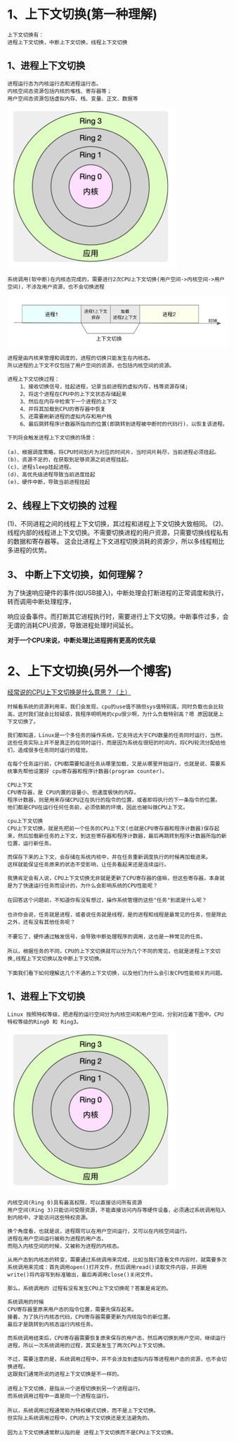 # 1、上下文切换(第一种理解)

```
上下文切换有：
进程上下文切换，中断上下文切换，线程上下文切换
```

## 1、进程上下文切换

```
进程运行态为内核运行态和进程运行态。
内核空间态资源包括内核的堆栈、寄存器等；
用户空间态资源包括虚拟内存、栈、变量、正文、数据等
```

![](images_context/01-01.jpg)

```
系统调用(软中断)在内核态完成的，需要进行2次CPU上下文切换(用户空间->内核空间->用户空间)，不涉及用户资源，也不会切换进程
```

![](images_context/01-02.jpg)

```
进程是由内核来管理和调度的，进程的切换只能发生在内核态。
所以进程的上下文不仅包括了用户空间的资源，也包括内核空间的资源。
```

```
进程上下文切换过程：
	1、接收切换信号，挂起进程，记录当前进程的虚拟内存，栈等资源存储;
	2、将这个进程在CPU中的上下文状态存储起来
	3、然后在内存中检索下一个进程的上下文
	4、并将其加载到CPU的寄存器中恢复
	5、还需要刷新进程的虚拟内存和用户栈
	6、最后跳转程序计数器所指向的位置(即跳转到进程被中断时的代码行)，以恢复该进程。
```

```
下列将会触发进程上下文切换的场景：

(a)、根据调度策略，将CPU时间划片为对应的时间片，当时间片耗尽，当前进程必须挂起。
(b)、资源不足的，在获取到足够资源之前进程挂起。
(c)、进程sleep挂起进程。
(d)、高优先级进程导致当前进度挂起
(e)、硬件中断，导致当前进程挂起
```

## 2、线程上下文切换的 过程

(1)、不同进程之间的线程上下文切换，其过程和进程上下文切换大致相同。
(2)、线程内部的线程进上下文切换。不需要切换进程的用户资源，只需要切换线程私有的数据和寄存器等。
这会比进程上下文进程切换消耗的资源少，所以多线程相比多进程的优势。



## 3、 中断上下文切换，如何理解？

为了快速响应硬件的事件(如USB接入)，中断处理会打断进程的正常调度和执行，转而调用中断处理程序，

响应设备事件。而打断其它进程执行时，需要进行上下文切换。中断事件过多，会无谓的消耗CPU资源，导致进程处理时间延长。

**对于一个CPU来说，中断处理比进程拥有更高的优先级**





# 2、上下文切换(另外一个博客)

[经常说的CPU上下文切换是什么意思？（上）](https://www.jianshu.com/p/4393a4537eca)



```
时候看系统的资源利用率，我们会发现，cpu的use值不搞但sys值特别高，同时负载也会比较高，这时我们就会比较疑惑，我程序明明用的cpu很少啊，为什么负载特别高？嗯 原因就是上下文切换了。
```

```
我们都知道，Linux是一个多任务的操作系统，它支持远大于CPU数量的任务同时运行，当然，这些任务实际上并不是真正的在同时运行，而是因为系统在很短的时间内，将CPU轮流分配给他们，造成很多任务同时运行的错觉。
```

```
在每个任务运行前，CPU都需要知道任务从哪里加载，又是从哪里开始运行，也就是说，需要系统事先帮他设置好 cpu寄存器和程序计数器(program counter)。
```

```
CPU上下文
CPU寄存器，是 CPU内置的容量小、但速度极快的内存。
程序计数器，则是用来存储CPU正在执行的指令的位置，或者即将执行的下一条指令的位置。
他们都是CPU在运行任何任务前，必须依赖的环境，因此也被叫做CPU上下文。
```

```
cpu上下文切换
CPU上下文切换，就是先把前一个任务的CPU上下文(也就是CPU寄存器和程序计数器)保存起来，然后加载新任务的上下文，到这些寄存器和程序计数器，最后再跳转到程序计数器所指的新位置，运行新任务。
```

```
而保存下来的上下文，会存储在系统内核中，并在任务重新调度执行的时候再加载进来。
这样就能保证任务原来的状态不受影响，让任务看起来还是连续运行。
```

```
我猜肯定会有人说，CPU上下文切换无非就是更新了CPU寄存器的值嘛，但这些寄存器，本身就是为了快速运行任务而设计的，为什么会影响系统的CPU性能呢？

在回答这个问题前，不知道你有没有想过，操作系统管理的这些"任务"到底是什么呢？

也许你会说，任务就是进程，或者说任务就是线程，是的进程和线程是最常见的任务，但是除此之外，还有没有其他任务呢？

不要忘了，硬件通过触发信号，会导致中断处理程序的调用，这也是一种常见的任务。

所以，根据任务的不同，CPU的上下文切换就可以分为几个不同的常见，也就是进程上下文切换,线程上下文切换以及中断上下文切换。

下面我们看下如何理解这几个不通的上下文切换，以及他们为什么会引发CPU性能相关的问题。

```

## 1、进程上下文切换

```
Linux 按照特权等级，把进程的运行空间分为内核空间和用户空间，分别对应着下图中。CPU特权等级的Ring0 和 Ring3。
```

![](images_context/01-01.jpg)

```
内核空间(Ring 0)具有最高权限，可以直接访问所有资源
用户空间(Ring 3)只能访问受限资源，不能直接访问内存等硬件设备，必须通过系统调用陷入到内核中，才能访问这些特权资源。
```

```
换个角度看，也就是说，进程既可以在用户空间运行，又可以在内核空间运行。
进程在用户空间运行被称为进程的用户态，
而陷入内核空间的时候，又被称为进程的内核态。
```

```
从用户态到内核态的转变，需要通过系统调用来完成，比如当我们查看文件内容时，就需要多次系统调用来完成：首先调用open()打开文件，然后调用read()读取文件内容，并调用write()将内容写到标准输出，最后再调用close()关闭文件。
```

```
那么，系统调用的 过程有没有发生CPU上下文切换呢？答案是肯定的。
```

```
系统调用的时候 
CPU寄存器里原来用户态的指令位置，需要先保存起来。
接着，为了执行内核态代码，CPU寄存器需要更新为内核指令的新位置。
最后才是跳转到内核态运行内核任务。
```

```
而系统调用结束后，CPU寄存器需要恢复原来保存的用户态，然后再切换到用户空间，继续运行进程，所以一次系统调用的过程，其实是发生了两次CPU上下文切换。
```

```
不过，需要注意的是，系统调用过程中，并不会涉及到虚拟内存等进程用户态的资源，也不会切换进程。
这跟我们通常所说的进程上下文切换是不一样的。

进程上下文切换，是指从一个进程切换到另一个进程运行。
而系统调用过程中一直是同一个进程在运行。

所以，系统调用过程通常称为特权模式切换，而不是上下文切换。
但实际上系统调用过程中，CPU的上下文切换还是无法避免的。

因为上下文切换通常默认指的是 进程上下文切换而不是CPU上下文切换。
```













